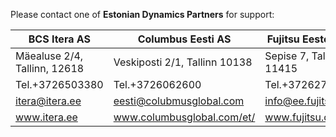 Please contact one of **Estonian Dynamics Partners** for support:

| BCS Itera AS | Columbus Eesti AS | Fujitsu Eestonia AS | Aptus Group OÜ |
|--|--|--|--|
| Mäealuse 2/4, Tallinn, 12618 | Veskiposti 2/1, Tallinn 10138 | Sepise 7, Tallinn 11415 | Lõõtsa 2A, Tallinn, 11415 |
| Tel.+3726503380| Tel.+3726062600 | Tel.+3726272300 | Tel.+3726617792 |
| itera@itera.ee| eesti@colubmusglobal.com | info@ee.fujitsu.com | aptus@aptus.ee |
| <a href="https://www.itera.ee/en/about-us/" target="_blank">www.itera.ee</a>| <a href="https://www.columbusglobal.com/et/kontakt" target="_blank">www.columbusglobal.com/et/</a> | <a href="https://www.fujitsu.com/ee/about/local/locations/" target="_blank">www.fujitsu.com/ee/</a> | <a href="https://aptus.ee/kontakt/" target="_blank">www.aptus.ee</a> |
